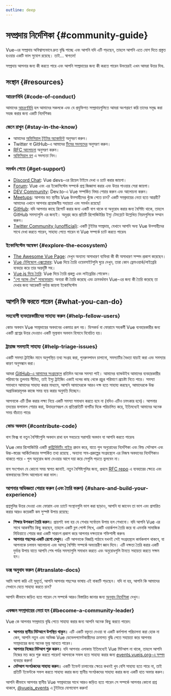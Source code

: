```yaml
---
outline: deep
---
```


# সম্প্রদায় নির্দেশিকা {#community-guide}

Vue-এর সম্প্রদায় অবিশ্বাস্যভাবে দ্রুত বৃদ্ধি পাচ্ছে এবং আপনি যদি এটি পড়ছেন, তাহলে আপনি এতে যোগ দিতে প্রস্তুত হওয়ার একটি ভাল সুযোগ রয়েছে। তাই... স্বাগতম!

সম্প্রদায় আপনার জন্য কী করতে পারে এবং আপনি সম্প্রদায়ের জন্য কী করতে পারেন উভয়েরই এখন আমরা উত্তর দিব৷.

## সংস্থান {#resources}

### আচরণবিধি {#code-of-conduct}

আমাদের [আচরণবিধি](/about/coc) হল আমাদের সকলকে এবং যে প্রযুক্তিগত সম্প্রদায়গুলিতে আমরা অংশগ্রহণ করি তাদের সমৃদ্ধ করা সহজ করার জন্য একটি নির্দেশিকা৷

### জেনে রাখুন {#stay-in-the-know}

- আমাদের [অফিসিয়াল টুইটার অ্যাকাউন্ট](https://twitter.com/vuejs) অনুসরণ করুন।
- Twitter বা GitHub-এ আমাদের [টিমের সদস্যদের](./team) অনুসরণ করুন।
- [RFC আলোচনা](https://github.com/vuejs/rfcs) অনুসরণ করুন।
- [অফিসিয়াল ব্লগ](https://blog.vuejs.org/) এ সদস্যতা নিন।

### সমর্থন পেতে {#get-support}

- [Discord Chat](https://discord.com/invite/vue): Vue devs-এর রিয়েল টাইমে দেখা ও চ্যাট করার জায়গা।
- [Forum](https://forum.vuejs.org/): Vue এবং এর ইকোসিস্টেম সম্পর্কে প্রশ্ন জিজ্ঞাসা করার এবং উত্তর পাওয়ার সেরা জায়গা।
- [DEV Community](https://dev.to/t/vue): Dev.to-এ Vue সম্পর্কিত বিষয় শেয়ার করুন এবং আলোচনা করুন।
- [Meetups](https://events.vuejs.org/meetups): আপনার মত স্থানীয় Vue উত্সাহীদের খুঁজে পেতে চান? একটি সম্প্রদায়ের নেতা হতে আগ্রহী? আমাদের এখানে আপনার প্রয়োজনীয় সহায়তা এবং সমর্থন রয়েছে!
- [GitHub](https://github.com/vuejs): যদি আপনার কাছে রিপোর্ট করার জন্য একটি বাগ থাকে বা অনুরোধ করার জন্য বৈশিষ্ট্য থাকে, তাহলে GitHub সমস্যাগুলি এর জন্যই। অনুগ্রহ করে প্রতিটি রিপোজিটরির ইস্যু টেমপ্লেটে উল্লেখিত নিয়মগুলিকে সম্মান করুন।
- [Twitter Community (unofficial)](https://twitter.com/i/communities/1516368750634840064): একটি টুইটার সম্প্রদায়, যেখানে আপনি অন্য Vue উত্সাহীদের সাথে দেখা করতে পারেন, সাহায্য পেতে পারেন বা Vue সম্পর্কে চ্যাট করতে পারেন৷

### ইকোসিস্টেম অন্বেষণ {#explore-the-ecosystem}

- [The Awesome Vue Page](https://github.com/vuejs/awesome-vue): দেখুন অন্যান্য অসাধারণ ব্যক্তিরা কী কী অসাধারণ সম্পদ প্রকাশ করেছেন।
- [Vue টেলিস্কোপ এক্সপ্লোরার](https://vuetelescope.com/explore): Vue দিয়ে তৈরি ওয়েবসাইটগুলি ঘুরে দেখুন, তারা কোন ফ্রেমওয়ার্ক/লাইব্রেরি ব্যবহার করে তার অন্তর্দৃষ্টি সহ।
- [Vue.js দিয়ে তৈরি](https://madewithvuejs.com/): Vue দিয়ে তৈরি প্রকল্প এবং লাইব্রেরির শোকেস।
- ["শো অ্যান্ড টেল" সাবফোরাম](https://github.com/vuejs/core/discussions/categories/show-and-tell): অন্যরা কী তৈরি করেছে এবং ক্রমবর্ধমান Vue-এর জন্য কী তৈরি করেছে তা দেখার জন্য আরেকটি দুর্দান্ত জায়গা ইকোসিস্টেম

## আপনি কি করতে পারেন {#what-you-can-do}

### সহযোগী ব্যবহারকারীদের সাহায্য করুন {#help-fellow-users}

কোড অবদান Vue সম্প্রদায়ের অবদানের একমাত্র রূপ নয়। ডিসকর্ড বা ফোরামে সহকর্মী Vue ব্যবহারকারীর জন্য একটি প্রশ্নের উত্তর দেওয়াও একটি মূল্যবান অবদান হিসাবে বিবেচিত হয়।

### ট্রায়াজ সমস্যাই সাহায্য {#help-triage-issues}

একটি সমস্যা ট্রাইজিং মানে অনুপস্থিত তথ্য সংগ্রহ করা, পুনরুত্পাদন চালানো, সমস্যাটির বৈধতা যাচাই করা এবং সমস্যার কারণ অনুসন্ধান করা।

আমরা [GitHub-এ আমাদের সংগ্রহস্থলে](https://github.com/vuejs) প্রতিদিন অনেক সমস্যা পাই। আমাদের ব্যান্ডউইথ আমাদের ব্যবহারকারীর পরিমাণের তুলনায় সীমিত, তাই ইস্যু ট্রাইজিং একাই দলের কাছ থেকে প্রচুর পরিমাণে প্রচেষ্টা নিতে পারে। সমস্যা সমাধানে আমাদের সাহায্য করার মাধ্যমে, আপনি আমাদেরকে আরও দক্ষ হতে সাহায্য করছেন, আমাদেরকে উচ্চ অগ্রাধিকারমূলক কাজে সময় ব্যয় করার অনুমতি দিচ্ছেন।

আপনাকে এটি ঠিক করার লক্ষ্য নিয়ে একটি সমস্যা সমাধান করতে হবে না (যদিও এটিও চমৎকার হবে)। আপনার তদন্তের ফলাফল শেয়ার করা, উদাহরণস্বরূপ যে প্রতিশ্রুতিটি বাগটির দিকে পরিচালিত করে, ইতিমধ্যেই আমাদের অনেক সময় বাঁচাতে পারে৷

### কোড অবদান {#contribute-code}

বাগ ফিক্স বা নতুন বৈশিষ্ট্যগুলি অবদান রাখা হল সবচেয়ে সরাসরি অবদান যা আপনি করতে পারেন৷

Vue কোর রিপোজিটরি একটি [কন্ট্রিবিউটিং গাইড](https://github.com/vuejs/core/blob/main/.github/contributing.md) প্রদান করে, যাতে পুল অনুরোধের নির্দেশিকা এবং বিল্ড সেটআপ এবং উচ্চ-স্তরের আর্কিটেকচার সম্পর্কিত তথ্য রয়েছে . অন্যান্য সাব-প্রকল্পের সংগ্রহস্থলে এর নিজস্ব অবদানের নির্দেশিকাও থাকতে পারে - পুল অনুরোধ জমা দেওয়ার আগে দয়া করে সেগুলি পড়তে ভুলবেন না।

বাগ সংশোধন যে কোনো সময় স্বাগত জানাই. নতুন বৈশিষ্ট্যগুলির জন্য, প্রথমে [RFC repo](https://github.com/vuejs/rfcs/discussions) এ ব্যবহারের ক্ষেত্রে এবং বাস্তবায়নের বিশদ আলোচনা করা ভাল।

### আপনার অভিজ্ঞতা শেয়ার করুন (এবং তৈরি করুন) {#share-and-build-your-experience}

প্রশ্নগুলির উত্তর দেওয়া এবং ফোরাম এবং চ্যাটে সংস্থানগুলি ভাগ করা ছাড়াও, আপনি যা জানেন তা ভাগ এবং প্রসারিত করার আরও কয়েকটি কম সুস্পষ্ট উপায় রয়েছে:

- **শিক্ষার উপকরণ তৈরি করুন।** প্রায়শই বলা হয় যে শেখার সর্বোত্তম উপায় হল শেখানো। যদি আপনি Vue এর সাথে আকর্ষণীয় কিছু করছেন, তাহলে একটি ব্লগ পোস্ট লিখে, একটি ওয়ার্কশপ তৈরি করে বা এমনকি সামাজিক মিডিয়াতে শেয়ার করা একটি সারাংশ প্রকাশ করে আপনার দক্ষতাকে শক্তিশালী করুন৷
- **আপনার পছন্দের একটি রেপো দেখুন।** এটি আপনাকে বিজ্ঞপ্তি পাঠাবে যখনই সেই সংগ্রহস্থলে কার্যকলাপ থাকবে, যা আপনাকে চলমান আলোচনা এবং আসন্ন বৈশিষ্ট্য সম্পর্কে অভ্যন্তরীণ জ্ঞান দিবে। এটি দক্ষতা তৈরি করার একটি দুর্দান্ত উপায় যাতে আপনি শেষ পর্যন্ত সমস্যাগুলি সমাধান করতে এবং অনুরোধগুলি টানতে সহায়তা করতে সক্ষম হন।

### ডক্স অনুবাদ করুন {#translate-docs}

আমি আশা করি এই মুহূর্তে, আপনি আপনার পছন্দের ভাষায় এই বাক্যটি পড়ছেন। যদি না হয়, আপনি কি আমাদের সেখানে যেতে সাহায্য করতে চান?

আপনি কীভাবে জড়িত হতে পারেন সে সম্পর্কে আরও বিস্তারিত জানার জন্য [অনুবাদ নির্দেশিকা](/translations/) দেখুন।

### একজন সম্প্রদায়ের নেতা হন {#become-a-community-leader}

Vue কে আপনার সম্প্রদায়ে বৃদ্ধি পেতে সাহায্য করার জন্য আপনি অনেক কিছু করতে পারেন:

- **আপনার স্থানীয় মিটআপে উপস্থিত থাকুন।** এটি একটি বক্তৃতা দেওয়া বা একটি কর্মশালা পরিচালনা করা হোক না কেন, আপনি নতুন এবং অভিজ্ঞ Vue ডেভেলপমেন্টকারীদের ক্রমাগত বৃদ্ধি পেতে সহায়তা করে আপনার সম্প্রদায়ের জন্য অনেক মূল্য আনতে পারেন।
- **আপনার নিজের মিটআপ শুরু করুন।** যদি আপনার এলাকায় ইতিমধ্যেই Vue মিটআপ না থাকে, তাহলে আপনি নিজের মত করে শুরু করতে পারেন! আপনাকে সফল হতে সাহায্য করার জন্য [events.vuejs.org-এ সম্পদ](https://events.vuejs.org/resources/#getting-started) ব্যবহার করুন!
- **মেটআপ সংগঠকদের সাহায্য করুন।** একটি ইভেন্ট চালানোর ক্ষেত্রে কখনই খুব বেশি সাহায্য হতে পারে না, তাই প্রতিটি ইভেন্টকে সফল করতে সাহায্য করার জন্য স্থানীয় সংগঠকদের সাহায্য করার জন্য একটি হাত অফার করুন।

আপনি কীভাবে আপনার স্থানীয় Vue সম্প্রদায়ের সাথে আরও জড়িত হতে পারেন সে সম্পর্কে আপনার কোনো প্রশ্ন থাকলে, [@vuejs_events](https://www.twitter.com/vuejs_events) এ টুইটারে যোগাযোগ করুন!
